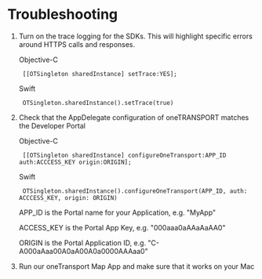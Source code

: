 Troubleshooting
===============

1. Turn on the trace logging for the SDKs. This will highlight specific errors around HTTPS calls and responses.


	Objective-C
	
		[[OTSingleton sharedInstance] setTrace:YES];
		
	Swift
	
		OTSingleton.sharedInstance().setTrace(true)
	
2. Check that the AppDelegate configuration of oneTRANSPORT matches the Developer Portal

	Objective-C
	
		[[OTSingleton sharedInstance] configureOneTransport:APP_ID auth:ACCCESS_KEY origin:ORIGIN];
		
	Swift
	
		OTSingleton.sharedInstance().configureOneTransport(APP_ID, auth: ACCCESS_KEY, origin: ORIGIN)

	APP_ID is the Portal name for your Application, e.g. "MyApp"
	
	ACCESS_KEY is the Portal App Key, e.g. "000aaa0aAAaAaAA0"
	
	ORIGIN is the Portal Application ID, e.g. "C-A000aAaa00A0aA00A0a0000AAAaa0"

3. Run our oneTransport Map App and make sure that it works on your Mac

